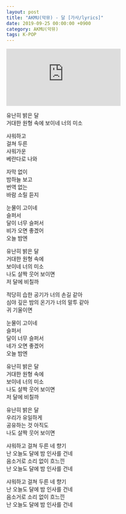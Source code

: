 ```yaml
---
layout: post
title: "AKMU(악뮤) - 달 [가사/lyrics]"
date: 2019-09-25 00:00:00 +0900
category: AKMU(악뮤)
tags: K-POP
---
```


<div class="youtube-iframe-container iframe-16-to-9">
    <iframe src="https://www.youtube.com/embed/cgo6YcqPfno" title="AKMU(악뮤) - 달" frameborder="0" allow="accelerometer; autoplay; clipboard-write; encrypted-media; gyroscope; picture-in-picture; web-share" allowfullscreen></iframe>
</div>

유난히 밝은 달  
거대한 원형 속에 보이네 너의 미소

샤워하고  
걸쳐 두른  
샤워가운  
베란다로 나와

자막 없이  
밤하늘 보고  
번역 없는  
바람 소릴 듣지  
   
눈물이 고이네  
슬퍼서  
달이 너무 슬퍼서  
비가 오면 좋겠어  
오늘 밤엔

유난히 밝은 달  
거대한 원형 속에  
보이네 너의 미소  
나도 살짝 웃어 보이면  
저 달에 비칠까

적당히 습한 공기가 너의 손길 같아  
심야 깊은 밤의 온기가 너의 말투 같아  
귀 기울이면

눈물이 고이네  
슬퍼서  
달이 너무 슬퍼서  
네가 오면 좋겠어  
오늘 밤엔

유난히 밝은 달  
거대한 원형 속에  
보이네 너의 미소  
나도 살짝 웃어 보이면  
저 달에 비칠까  
   
유난히 밝은 달  
우리가 유일하게  
공유하는 것 아직도  
나도 살짝 웃어 보이면  
   
샤워하고 걸쳐 두른 네 향기  
난 오늘도 달에 밤 인사를 건네  
음소거로 소리 없이 흐느낀  
난 오늘도 달에 밤 인사를 건네

샤워하고 걸쳐 두른 네 향기  
난 오늘도 달에 밤 인사를 건네  
음소거로 소리 없이 흐느낀  
난 오늘도 달에 밤 인사를 건네